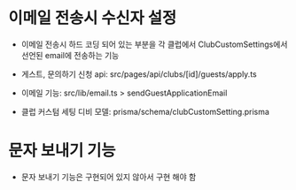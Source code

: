 # 이메일 전송시 수신자 설정

- 이메일 전송시 하드 코딩 되어 있는 부분을 각 클럽에서 ClubCustomSettings에서 선언된 email에 전송하는 기능

- 게스트, 문의하기 신청 api: src/pages/api/clubs/[id]/guests/apply.ts
- 이메일 기능: src/lib/email.ts > sendGuestApplicationEmail
- 클럽 커스텀 세팅 디비 모델: prisma/schema/clubCustomSetting.prisma

# 문자 보내기 기능

- 문자 보내기 기능은 구현되어 있지 않아서 구현 해야 함
